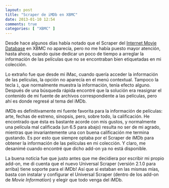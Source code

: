 ```yaml
---
layout: post
title: "Scraper de iMDb en XBMC"
date: 2013-01-10 12:54
comments: true
categories: [ "XBMC" ]
---
```


Desde hace algunos días había notado que el Scraper del [Internet Movie Database](http://imdb.com) en 
XBMC no aparecía, pero no me había puesto mayor atención, hasta ahora, cuando quise dedicar un poco 
de tiempo a arreglar la información de las películas que no se encontraban bien etiquetadas en mi colección.

<!-- more -->

Lo extraño fue que desde mi iMac, cuando quería acceder la información de las películas, la opción no
aparecía en el menú contextual. Tampoco la tecla `ì`, que normalmente muestra la información, tenía efecto
alguno. Después de una búsqueda rápida encontré que la solución era reasignar el contenido de mi fuente
de archivos correspondiente a las películas, pero ahí es donde regresé al tema del iMDb.

iMDb es definitivamente mi fuente favorita para la información de películas: arte, fechas de estreno, 
sinopsis, pero, sobre todo, la calificación. He encontrado que ésta es bastante acorde con mis gustos, y
normalmente una película mal calificada (un 6.5 para abajo) resulta no ser de mi agrado, mientras que
invariantemente una con buena calificación me termina gustando. Es por esto que siempre optaba por el 
Scraper de iMDb para obtener la información de las películas en mi colección. Y claro, me desanimé cuando
encontré que dicho add-on ya no está disponible.

La buena noticia fue que justo antes que me decidiera por escribir mi propio add-on, me di cuenta que el
nuevo Universal Scraper (versión 2.1.0 para arriba) tiene soporte para el iMDb! Así que si estaban en las
mismas mías, basta con instalar y configurar el Universal Scraper (dentro de los add-on de _Movie Information_)
y elegir que todo venga del iMDb.

